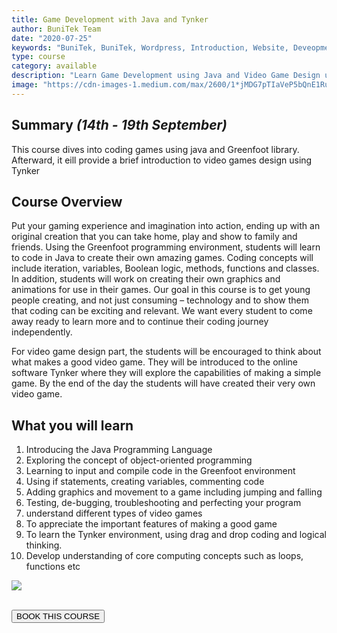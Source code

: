 ```yaml
---
title: Game Development with Java and Tynker
author: BuniTek Team
date: "2020-07-25"
keywords: "BuniTek, BuniTek, Wordpress, Introduction, Website, Deveopment"
type: course
category: available
description: "Learn Game Development using Java and Video Game Design using Tynker"
image: "https://cdn-images-1.medium.com/max/2600/1*jMDG7pTIaVeP5bQnE1RuXg.png"
---
```


<div class ="markdown__content">
<h2 class='markdown__section'> <span class="test">Summary <i>(14th - 19th September)</i></span> </h2>
  <p class="markdown_paragraph ">
    This course dives into coding games using java and Greenfoot library. Afterward, it eill provide a brief introduction to video games design using Tynker
  </p>


<h2 class='markdown__section'> Course Overview </h2>
  <p class="markdown_paragraph">
  Put your gaming experience and imagination into action, ending up with an original creation that you can take home, play and show to family and friends. Using the Greenfoot programming environment, students will learn to code in Java to create their own amazing games. Coding concepts will include iteration, variables, Boolean logic, methods, functions and classes. In addition, students will work on creating their own graphics and animations for use in their games. Our goal in this course is to get young people creating, and not just consuming – technology and to show them that coding can be exciting and relevant. We want every student to come away ready to learn more and to continue their coding journey independently. 

  </p>

  <p>
  For video game design part, the students will be encouraged to think about what makes a good video game. They will be introduced to the online software Tynker where they will explore the capabilities of making a simple game. By the end of the day the students will have created their very own video game. 
  </p>



<h2 class='markdown__section'>  What you will learn </h2>
  <ol>
    <li>Introducing the Java Programming Language </li>
    <li>Exploring the concept of object-oriented programming</li>
    <li>Learning to input and compile code in the Greenfoot environment </li>
    <li>Using if statements, creating variables, commenting code  </li>
    <li>Adding graphics and movement to a game including jumping and falling</li>
    <li>Testing, de-bugging, troubleshooting and perfecting your program </li>
    <li>understand different types of video games </li>
    <li>To appreciate the important features of making a good game </li>
    <li>To learn the Tynker environment, using drag and drop coding and logical thinking. </li>
    <li>Develop understanding of core computing concepts such as loops, functions etc </li>
  </ol>

<img class="markdown__image" src="https://sylvan.tynker.com/image/course/school/programming-201-game-sidescroller-survival.jpg" />

<br><a href="https://forms.gle/YshP2RryEUeqiXqH9" target="_blank"><button class="markdown__button is-primary has-bg-primary">BOOK THIS COURSE <div class="markdown__button__overlay"></div></button> </a>


</div>


